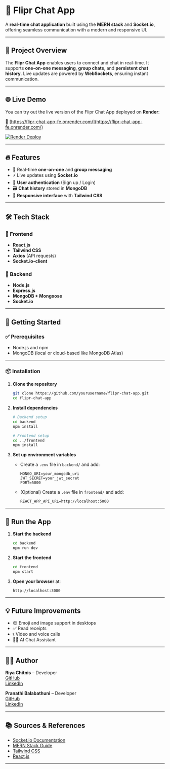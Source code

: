 # 💬 Flipr Chat App

A **real-time chat application** built using the **MERN stack** and **Socket.io**, offering seamless communication with a modern and responsive UI.

---

## 🚀 Project Overview

The **Flipr Chat App** enables users to connect and chat in real-time. It supports **one-on-one messaging**, **group chats**, and **persistent chat history**. Live updates are powered by **WebSockets**, ensuring instant communication.

---
## 🌐 Live Demo

You can try out the live version of the Flipr Chat App deployed on **Render**:

🔗 [https://flipr-chat-app-fe.onrender.com/](https://flipr-chat-app-fe.onrender.com/)

[![Render Deploy](https://img.shields.io/badge/Hosted%20on-Render-3e4e88?logo=render&logoColor=white)](https://flipr-chat-app-fe.onrender.com/)


---
## 🔥 Features

- 💬 Real-time **one-on-one** and **group messaging**
- ⚡ Live updates using **Socket.io**
- 🔐 **User authentication** (Sign up / Login)
- 🗃️ **Chat history** stored in **MongoDB**
- 📱 **Responsive interface** with **Tailwind CSS**

---

## 🛠️ Tech Stack

### 🔹 Frontend

- **React.js**
- **Tailwind CSS**
- **Axios** (API requests)
- **Socket.io-client**

### 🔸 Backend

- **Node.js**
- **Express.js**
- **MongoDB + Mongoose**
- **Socket.io**

---

## 🧰 Getting Started

### ✅ Prerequisites

- Node.js and npm
- MongoDB (local or cloud-based like MongoDB Atlas)

---

### 📦 Installation

1. **Clone the repository**

    ```bash
    git clone https://github.com/yourusername/flipr-chat-app.git
    cd flipr-chat-app
    ```

2. **Install dependencies**

    ```bash
    # Backend setup
    cd backend
    npm install

    # Frontend setup
    cd ../frontend
    npm install
    ```

3. **Set up environment variables**

    - Create a `.env` file in `backend/` and add:

        ```env
        MONGO_URI=your_mongodb_uri
        JWT_SECRET=your_jwt_secret
        PORT=5000
        ```

    - (Optional) Create a `.env` file in `frontend/` and add:

        ```env
        REACT_APP_API_URL=http://localhost:5000
        ```

---

## 🏃 Run the App

1. **Start the backend**

    ```bash
    cd backend
    npm run dev
    ```

2. **Start the frontend**

    ```bash
    cd frontend
    npm start
    ```

3. **Open your browser** at:

    ```text
    http://localhost:3000
    ```

---

## 💡 Future Improvements

- 😊 Emoji and image support in desktops
- ✅ Read receipts
- 📞 Video and voice calls
-  🤖💬 AI Chat Assistant


---

## 🧑‍💻 Author

**Riya Chitnis** – Developer  
[GitHub](https://github.com/ry1729)  
[LinkedIn](https://www.linkedin.com/in/riya-chitnis-756313287/)

**Pranathi Balabathuni** – Developer  
[GitHub](https://github.com/pranathibalabathuni)  
[LinkedIn](https://www.linkedin.com/in/pranathi-balabathuni-47659a305/)

---

## 📚 Sources & References

- [Socket.io Documentation](https://socket.io/docs/)
- [MERN Stack Guide](https://www.mongodb.com/mern-stack)
- [Tailwind CSS](https://tailwindcss.com/)
- [React.js](https://reactjs.org/)

---


